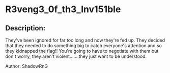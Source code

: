 
# R3veng3_0f_th3_Inv151ble
## Description:
They've been ignored for far too long and now they're fed up. They decided that they needed to do something big to catch everyone's attention and so they kidnapped the flag!! You're going to have to negotiate with them but don't worry, they aren't violent.......they just want to be understood.

Author: ShadowRnG


